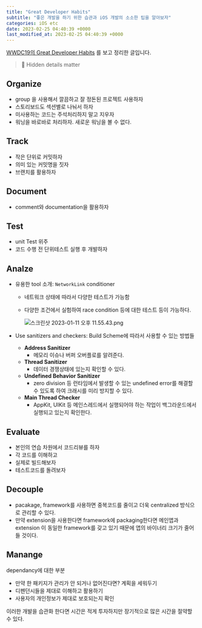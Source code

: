 ```yaml
---
title: "Great Developer Habits"
subtitle: "좋은 개발을 하기 위한 습관과 iOS 개발의 소소한 팁을 알아보자"
categories: iOS etc
date: 2023-02-25 04:40:39 +0000
last_modified_at: 2023-02-25 04:40:39 +0000
---
```


[WWDC19의 Great Developer Habits](https://developer.apple.com/videos/play/wwdc2019/239/) 를 보고 정리한 글입니다. 


> 🍏 Hidden details matter

## Organize

- group 을 사용해서 깔끔하고 잘 정돈된 프로젝트 사용하자
- 스토리보드도 섹션별로 나눠서 하자
- 미사용하는 코드는 주석처리하지 말고 지우자
- 워닝을 바로바로 처리하자. 새로운 워닝을 볼 수 없다.

## Track

- 작은 단위로 커밋하자
- 의미 있는 커밋명을 짓자
- 브랜치를 활용하자

## Document

- comment와 documentation을 활용하자

## Test

- unit Test 위주
- 코드 수행 전 단위테스트 실행 후 개발하자

## Analze

- 유용한 tool 소개: `NetworkLink` conditioner
    - 네트워크 상태에 따라서 다양한 테스트가 가능함
    - 다양한 조건에서 실험하여 race condition 등에 대한 테스트 등이 가능하다.
    
      ![스크린샷 2023-01-11 오후 11.55.43.png](Great%20Developer%20Habits%2058ee62ebf0774b5eaa632b0f285bc968/%25E1%2584%2589%25E1%2585%25B3%25E1%2584%258F%25E1%2585%25B3%25E1%2584%2585%25E1%2585%25B5%25E1%2586%25AB%25E1%2584%2589%25E1%2585%25A3%25E1%2586%25BA_2023-01-11_%25E1%2584%258B%25E1%2585%25A9%25E1%2584%2592%25E1%2585%25AE_11.55.43.png)
    
- Use sanitizers and checkers:  Build Scheme에 따라서 사용할 수 있는 방법들
    - **Address Sanitizer**
        - 메모리 이슈나 버퍼 오버플로를 알려준다.
    - **Thread Sanitizer**
        - 데이터 경쟁상태에 있는지 확인할 수 있다.
    - **Undefined Behavior Sanitizer**
        - zero division 등 런타임에서 발생할 수 있는 undefined error를 해결할 수 있도록 하여 크래시를 미리 방지할 수 있다.
    - **Main Thread Checker**
        - AppKit, UIKit 등 메인스레드에서 실행되어야 하는 작업이 백그라운드에서 실행되고 있는지 확인한다.

## Evaluate

- 본인의 연습 차원에서 코드리뷰를 하자
- 각 코드를 이해하고
- 실제로 빌드해보자
- 테스트코드를 돌려보자

## Decouple

- pacakage, framework를 사용하면 중복코드를 줄이고 더욱 centralized 방식으로 관리할 수 있다.
- 만약 extension을 사용한다면 framework에 packaging한다면 메인앱과 extension 이 동일한 framework를 갖고 있기 때문에 앱의 바이너리 크기가 줄어들 것이다.

## Manange

dependancy에 대한 부분

- 만약 한 패키지가 관리가 안 되거나 없어진다면? 계획을 세워두기
- 디펜던시들을 제대로 이해하고 활용하기
- 사용자의 개인정보가 제대로 보호되는지 확인

이러한 개발을 습관화 한다면 시간은 적게 투자하지만 장기적으로 많은 시간을 절약할 수 있다.